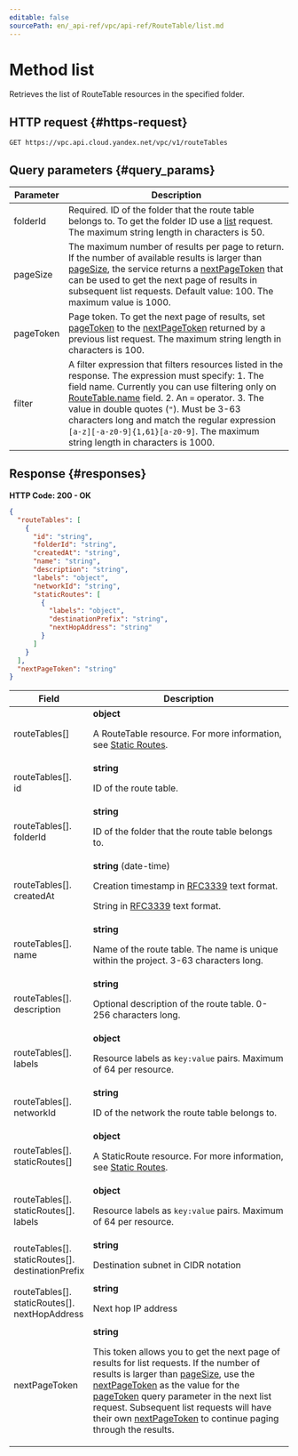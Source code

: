 ```yaml
---
editable: false
sourcePath: en/_api-ref/vpc/api-ref/RouteTable/list.md
---
```


# Method list
Retrieves the list of RouteTable resources in the specified folder.
 

 
## HTTP request {#https-request}
```
GET https://vpc.api.cloud.yandex.net/vpc/v1/routeTables
```
 
## Query parameters {#query_params}
 
Parameter | Description
--- | ---
folderId | Required. ID of the folder that the route table belongs to. To get the folder ID use a [list](/docs/resource-manager/api-ref/Folder/list) request.  The maximum string length in characters is 50.
pageSize | The maximum number of results per page to return. If the number of available results is larger than [pageSize](/docs/vpc/api-ref/RouteTable/list#query_params), the service returns a [nextPageToken](/docs/vpc/api-ref/RouteTable/list#responses) that can be used to get the next page of results in subsequent list requests. Default value: 100.  The maximum value is 1000.
pageToken | Page token. To get the next page of results, set [pageToken](/docs/vpc/api-ref/RouteTable/list#query_params) to the [nextPageToken](/docs/vpc/api-ref/RouteTable/list#responses) returned by a previous list request.  The maximum string length in characters is 100.
filter | A filter expression that filters resources listed in the response. The expression must specify: 1. The field name. Currently you can use filtering only on [RouteTable.name](/docs/vpc/api-ref/RouteTable#representation) field. 2. An `=` operator. 3. The value in double quotes (`"`). Must be 3-63 characters long and match the regular expression `[a-z][-a-z0-9]{1,61}[a-z0-9]`.  The maximum string length in characters is 1000.
 
## Response {#responses}
**HTTP Code: 200 - OK**

```json 
{
  "routeTables": [
    {
      "id": "string",
      "folderId": "string",
      "createdAt": "string",
      "name": "string",
      "description": "string",
      "labels": "object",
      "networkId": "string",
      "staticRoutes": [
        {
          "labels": "object",
          "destinationPrefix": "string",
          "nextHopAddress": "string"
        }
      ]
    }
  ],
  "nextPageToken": "string"
}
```

 
Field | Description
--- | ---
routeTables[] | **object**<br><p>A RouteTable resource. For more information, see <a href="/docs/vpc/concepts/static-routes">Static Routes</a>.</p> 
routeTables[].<br>id | **string**<br><p>ID of the route table.</p> 
routeTables[].<br>folderId | **string**<br><p>ID of the folder that the route table belongs to.</p> 
routeTables[].<br>createdAt | **string** (date-time)<br><p>Creation timestamp in <a href="https://www.ietf.org/rfc/rfc3339.txt">RFC3339</a> text format.</p> <p>String in <a href="https://www.ietf.org/rfc/rfc3339.txt">RFC3339</a> text format.</p> 
routeTables[].<br>name | **string**<br><p>Name of the route table. The name is unique within the project. 3-63 characters long.</p> 
routeTables[].<br>description | **string**<br><p>Optional description of the route table. 0-256 characters long.</p> 
routeTables[].<br>labels | **object**<br><p>Resource labels as ``key:value`` pairs. Maximum of 64 per resource.</p> 
routeTables[].<br>networkId | **string**<br><p>ID of the network the route table belongs to.</p> 
routeTables[].<br>staticRoutes[] | **object**<br><p>A StaticRoute resource. For more information, see <a href="/docs/vpc/concepts/static-routes">Static Routes</a>.</p> 
routeTables[].<br>staticRoutes[].<br>labels | **object**<br><p>Resource labels as ``key:value`` pairs. Maximum of 64 per resource.</p> 
routeTables[].<br>staticRoutes[].<br>destinationPrefix | **string**<br><p>Destination subnet in CIDR notation</p> 
routeTables[].<br>staticRoutes[].<br>nextHopAddress | **string**<br><p>Next hop IP address</p> 
nextPageToken | **string**<br><p>This token allows you to get the next page of results for list requests. If the number of results is larger than <a href="/docs/vpc/api-ref/RouteTable/list#query_params">pageSize</a>, use the <a href="/docs/vpc/api-ref/RouteTable/list#responses">nextPageToken</a> as the value for the <a href="/docs/vpc/api-ref/RouteTable/list#query_params">pageToken</a> query parameter in the next list request. Subsequent list requests will have their own <a href="/docs/vpc/api-ref/RouteTable/list#responses">nextPageToken</a> to continue paging through the results.</p> 